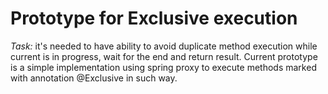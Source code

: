# Prototype for Exclusive execution

*Task:* it's needed to have ability to avoid duplicate method execution while current is in progress, wait for the end and return result.
Current prototype is a simple implementation using spring proxy to execute methods marked with annotation @Exclusive in such way.
